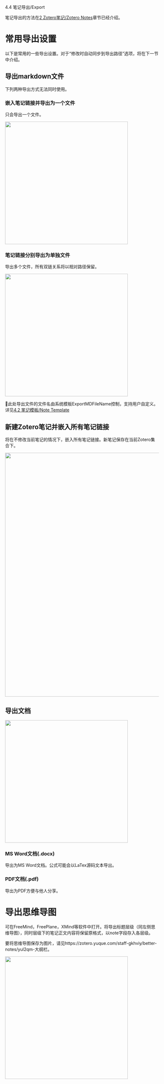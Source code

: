 4.4 笔记导出/Export

笔记导出的方法在[2 Zotero笔记/Zotero Notes](https://zotero.yuque.com/books/share/f3fe159f-956c-4f10-ade3-c87559cacb60/palqgb)章节已经介绍。

# 常用导出设置

以下是常用的一些导出设置。对于“修改时自动同步到导出路径”选项，将在下一节中介绍。

## 导出markdown文件

下列两种导出方式无法同时使用。

### 嵌入笔记链接并导出为一个文件

只会导出一个文件。

<img src="https://cdn.nlark.com/yuque/0/2022/png/32594373/1668308182239-a7548b6b-69ff-4df6-9fae-e4efaa9e4608.png" width="402" id="ub53b315a" class="ne-image">

### 笔记链接分别导出为单独文件

导出多个文件，所有双链关系将以相对路径保留。

<img src="https://cdn.nlark.com/yuque/0/2022/png/32594373/1668308272231-2ceef57a-dd8c-4bc8-bc63-932577c9552e.png" width="402" id="u2a19f362" class="ne-image">

🤔此处导出文件的文件名由系统模板ExportMDFileName控制，支持用户自定义。详见[4.2 笔记模板/Note Template](https://zotero.yuque.com/books/share/f3fe159f-956c-4f10-ade3-c87559cacb60/un54wc)

## 新建Zotero笔记并嵌入所有笔记链接

将在不修改当前笔记的情况下，嵌入所有笔记链接。新笔记保存在当前Zotero集合下。

<img src="https://cdn.nlark.com/yuque/0/2022/png/32594373/1662108546044-aa12ec02-5a4e-4f59-bccf-e83934278cbf.png" width="800" id="u4d969eba" class="ne-image">

## 导出文档

<img src="https://cdn.nlark.com/yuque/0/2022/png/32594373/1668308382727-e67e04d2-e837-495e-a806-d88ce33e267f.png" width="402" id="u002c1f30" class="ne-image">

### MS Word文档(.docx)

导出为MS Word文档。公式可能会以LaTex源码文本导出。

### PDF文档(.pdf)

导出为PDF方便与他人分享。

# 导出思维导图

可在FreeMind，FreePlane，XMind等软件中打开。将导出标题层级（同左侧思维导图），同时层级下的笔记正文内容将保留原格式，以note字段存入各层级。

要将思维导图保存为图片，请见https://zotero.yuque.com/staff-gkhviy/better-notes/yul2qm-大纲栏。

<img src="https://cdn.nlark.com/yuque/0/2022/png/32594373/1668569908698-1706ec3c-ffbd-44a9-b755-8e54f8ac90b2.png" width="402" id="u1893a5c9" class="ne-image">